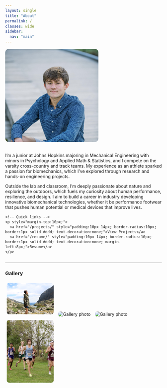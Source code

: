 ```yaml
---
layout: single
title: "About"
permalink: /
classes: wide
sidebar:
  nav: "main"
---
```



<div style="display:flex; align-items:flex-start; gap:20px; flex-wrap:wrap;">

  <!-- Main Photo -->
  <img src="/assets/images/IMG_3989.jpg" alt="Photo of me" style="max-width:300px; border-radius:12px;">

  <!-- Bio -->
  <div style="flex:1; min-width:260px;">
    <p>
      I’m a junior at Johns Hopkins majoring in Mechanical Engineering with minors in
      Psychology and Applied Math & Statistics, and I compete on the varsity cross-country
      and track teams. My experience as an athlete sparked a passion for biomechanics, which I’ve explored
      through research and hands-on engineering projects.
    </p>
    <p>
      Outside the lab and classroom, I’m deeply passionate about nature and exploring the outdoors, which
      fuels my curiosity about human performance, resilience, and design. I aim to build a career in industry developing
      innovative biomechanical technologies, whether it be performance footwear that pushes human potential or medical
      devices that improve lives.
    </p>

    <!-- Quick links -->
    <p style="margin-top:10px;">
      <a href="/projects/" style="padding:10px 14px; border-radius:10px; border:1px solid #ddd; text-decoration:none;">View Projects</a>
      <a href="/resume/" style="padding:10px 14px; border-radius:10px; border:1px solid #ddd; text-decoration:none; margin-left:8px;">Resume</a>
    </p>
  </div>

</div>

---

### Gallery

<img src="/assets/images/IMG_0040.JPG" alt="Gallery photo" style="max-width:30%; margin:5px; border-radius:8px;">
<img src="/assets/images/IMG_0496.jpg" alt="Gallery photo" style="max-width:30%; margin:5px; border-radius:8px;">
<img src="/assets/images/IMG_6609.JPG" alt="Gallery photo" style="max-width:30%; margin:5px; border-radius:8px;">
<img src="/assets/images/IMG_7506.jpg" alt="Gallery photo" style="max-width:30%; margin:5px; border-radius:8px;">
